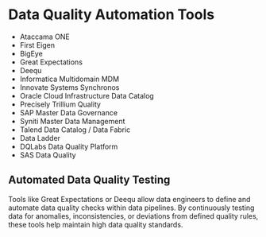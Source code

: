 # Data Quality Automation Tools

* Ataccama ONE
* First Eigen
* BigEye
* Great Expectations
* Deequ
* Informatica Multidomain MDM
* Innovate Systems Synchronos
* Oracle Cloud Infrastructure Data Catalog
* Precisely Trillium Quality
* SAP Master Data Governance
* Syniti Master Data Management
* Talend Data Catalog / Data Fabric
* Data Ladder
* DQLabs Data Quality Platform
* SAS Data Quality

## Automated Data Quality Testing
Tools like Great Expectations or Deequ allow data engineers to define and automate data quality checks within data pipelines. By continuously testing data for anomalies, inconsistencies, or deviations from defined quality rules, these tools help maintain high data quality standards.